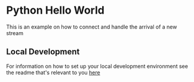 # Python Hello World

This is an example on how to connect and handle the arrival of a new stream

## Local Development

For information on how to set up your local development environment see the readme that's relevant to you [here](../../LocalDevelopment/)
